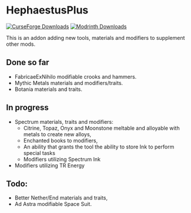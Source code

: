# HephaestusPlus
<a href="https://www.curseforge.com/minecraft/mc-mods/hephaestusplus"><img alt="CurseForge Downloads" src="https://img.shields.io/curseforge/dt/942224?logo=curseforge&color=orange"></a> <a href="https://modrinth.com/mod/hephaestusplus"><img alt="Modrinth Downloads" src="https://img.shields.io/modrinth/dt/SSoB0fRh?logo=modrinth"></a>

This is an addon adding new tools, materials and modifiers to supplement other mods.

## Done so far
- FabricaeExNihilo modifiable crooks and hammers.
- Mythic Metals materials and modifiers/traits.
- Botania materials and traits.

## In progress
- Spectrum materials, traits and modifiers:
  - Citrine, Topaz, Onyx and Moonstone meltable and alloyable with metals to create new alloys,
  - Enchanted books to modifiers,
  - An ability that grants the tool the ability to store Ink to perform special tasks
  - Modifiers utilizing Spectrum Ink
- Modifiers utilizing TR Energy

## Todo:
- Better Nether/End materials and traits,
- Ad Astra modifiable Space Suit.
